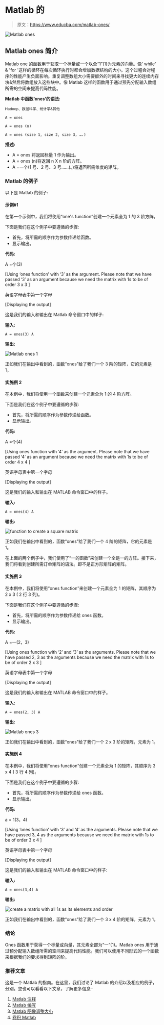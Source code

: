 # Matlab 的

> 原文：<https://www.educba.com/matlab-ones/>

![Matlab ones](img/2120227064fc5ef4ae0a1f595cae294e.png)



## Matlab ones 简介

Matlab one 的函数用于获取一个标量或一个以全“1”(1)为元素的向量。像' while' & 'for '这样的循环在每次循环执行时都会增加数据结构的大小。这个过程会对程序的性能产生负面影响。重复调整数组大小需要额外的时间来寻找更大的连续内存块&然后将数组放入这些块中。像 Matlab 这样的函数用于通过预先分配输入数组所需的空间来提高代码性能。

**Matlab 中函数‘ones’的语法:**

<small>Hadoop、数据科学、统计学&其他</small>

`A = ones`

`A = ones (n)`

`A = ones (size 1, size 2, size 3, ….)`

**描述:**

*   A = ones 将返回标量 1 作为输出。
*   A = ones (n)将返回 n X n 阶的方阵。
*   A =一个(1 号、2 号、3 号……)。)将返回所需维度的矩阵。

### Matlab 的例子

以下是 Matlab 的例子:

#### 示例#1

在第一个示例中，我们将使用“one's function”创建一个元素全为 1 的 3 阶方阵。

下面是我们在这个例子中要遵循的步骤:

*   首先，将所需的顺序作为参数传递给函数。
*   显示输出。

**代码:**

A =个(3)

[Using ‘ones function’ with ‘3’ as the argument. Please note that we have passed ‘3’ as an argument because we need the matrix with 1s to be of order 3 x 3 ]

英语字母表中第一个字母

[Displaying the output]

这是我们的输入和输出在 Matlab 命令窗口中的样子:

**输入:**

`A = ones(3)
A`

**输出:**

![Matlab ones 1](img/29a1f0d1df1e7275c6b2420ab4a9793c.png)



正如我们在输出中看到的，函数“ones”给了我们一个 3 阶的矩阵，它的元素是 1。

#### 实施例 2

在本例中，我们将使用一个函数来创建一个元素全为 1 的 4 阶方阵。

下面是我们在这个例子中要遵循的步骤:

*   首先，将所需的顺序作为参数传递给函数。
*   显示输出。

**代码:**

A =个(4)

[Using ones function with ‘4’ as the argument. Please note that we have passed ‘4’ as an argument because we need the matrix with 1s to be of order 4 x 4 ]

英语字母表中第一个字母

[Displaying the output]

这是我们的输入和输出在 MATLAB 命令窗口中的样子。

**输入:**

`A = ones(4)
A`

**输出:**

![function to create a square matrix](img/35f5005346e5b17d1d1edbe58462b08b.png)



正如我们在输出中看到的，函数“ones”给了我们一个 4 阶的矩阵，它的元素是 1。

在上面的两个例子中，我们使用了“一的函数”来创建一个全是一的方阵。接下来，我们将看到创建所需订单矩阵的语法。即不是正方形矩阵的矩阵。

#### 实施例 3

在本例中，我们将使用“ones function”来创建一个元素全为 1 的矩阵，其顺序为 2 x 3 ( 2 行 3 列)。

下面是我们在这个例子中要遵循的步骤:

*   首先，将所需的顺序作为参数传递给 ones 函数。
*   显示输出。

**代码:**

A =一(2，3)

[Using ones function with ‘2’ and ‘3’ as the arguments. Please note that we have passed 2, 3 as the arguments because we need the matrix with 1s to be of order 2 x 3 ]

英语字母表中第一个字母

[Displaying the output]

这是我们的输入和输出在 MATLAB 命令窗口中的样子。

**输入:**

`A = ones(2, 3)
A`

**输出:**

![Matlab ones 3](img/292f746a459f213f5e0e598f832ef7e5.png)



正如我们在输出中看到的，函数“ones”给了我们一个 2 x 3 阶的矩阵，元素为 1。

#### 实施例 4

在本例中，我们将使用“ones function”创建一个元素全为 1 的矩阵，其顺序为 3 x 4 ( 3 行 4 列)。

下面是我们在这个例子中要遵循的步骤:

*   首先，将所需的顺序作为参数传递给 ones 函数。
*   显示输出。

**代码:**

a = 1(3，4)

[Using ‘ones function’ with ‘3’ and ‘4’ as the arguments. Please note that we have passed 3, 4 as the arguments because we need the matrix with 1s to be of order 3 x 4 ]

英语字母表中第一个字母

[Displaying the output]

这是我们的输入和输出在 MATLAB 命令窗口中的样子:

**输入:**

`A = ones(3,4)
A`

**输出:**

![create a matrix with all 1s as its elements and order](img/9947c01629fc2516aaae76c29c6efadb.png)



正如我们在输出中看到的，函数“ones”给了我们一个 3 x 4 阶的矩阵，元素为 1。

### 结论

Ones 函数用于获得一个标量或向量，其元素全部为“一”(1)。Matlab ones 用于通过预分配输入数组所需的空间来提高代码性能。我们可以使用不同形式的一个函数来根据我们的要求得到矩阵的阶。

### 推荐文章

这是一个 Matlab 的指南。在这里，我们讨论了 Matlab 的介绍以及相应的例子，分别。您也可以看看以下文章，了解更多信息–

1.  [Matlab 注释](https://www.educba.com/matlab-annotation/)
2.  [Matlab 编写](https://www.educba.com/matlab-fwrite/)
3.  [Matlab 图像调整大小](https://www.educba.com/matlab-image-resize/)
4.  [卷积 Matlab](https://www.educba.com/convolution-matlab/)





